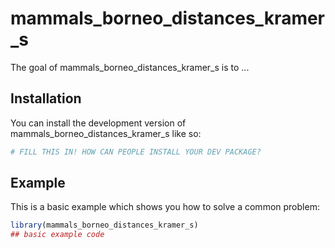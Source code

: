# mammals_borneo_distances_kramer_s

<!-- badges: start -->
<!-- badges: end -->

The goal of mammals_borneo_distances_kramer_s is to ...

## Installation

You can install the development version of mammals_borneo_distances_kramer_s like so:

```r
# FILL THIS IN! HOW CAN PEOPLE INSTALL YOUR DEV PACKAGE?
```

## Example

This is a basic example which shows you how to solve a common problem:

```r
library(mammals_borneo_distances_kramer_s)
## basic example code
```